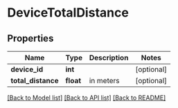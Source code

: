 # DeviceTotalDistance

## Properties
Name | Type | Description | Notes
------------ | ------------- | ------------- | -------------
**device_id** | **int** |  | [optional] 
**total_distance** | **float** | in meters | [optional] 

[[Back to Model list]](../README.md#documentation-for-models) [[Back to API list]](../README.md#documentation-for-api-endpoints) [[Back to README]](../README.md)


